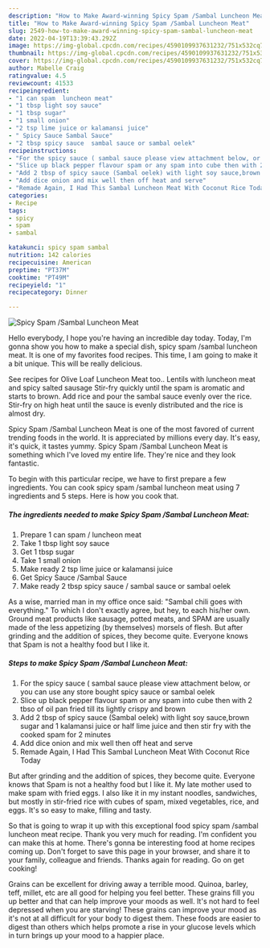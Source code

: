 ```yaml
---
description: "How to Make Award-winning Spicy Spam /Sambal Luncheon Meat"
title: "How to Make Award-winning Spicy Spam /Sambal Luncheon Meat"
slug: 2549-how-to-make-award-winning-spicy-spam-sambal-luncheon-meat
date: 2022-04-19T13:39:43.292Z
image: https://img-global.cpcdn.com/recipes/4590109937631232/751x532cq70/spicy-spam-sambal-luncheon-meat-recipe-main-photo.jpg
thumbnail: https://img-global.cpcdn.com/recipes/4590109937631232/751x532cq70/spicy-spam-sambal-luncheon-meat-recipe-main-photo.jpg
cover: https://img-global.cpcdn.com/recipes/4590109937631232/751x532cq70/spicy-spam-sambal-luncheon-meat-recipe-main-photo.jpg
author: Mabelle Craig
ratingvalue: 4.5
reviewcount: 41533
recipeingredient:
- "1 can spam  luncheon meat"
- "1 tbsp light soy sauce"
- "1 tbsp sugar"
- "1 small onion"
- "2 tsp lime juice or kalamansi juice"
- " Spicy Sauce Sambal Sauce"
- "2 tbsp spicy sauce  sambal sauce or sambal oelek"
recipeinstructions:
- "For the spicy sauce ( sambal sauce please view attachment below, or you can use any store bought spicy sauce or sambal oelek"
- "Slice up black pepper flavour spam or any spam into cube then with 2 tbso of oil pan fried till its lightly crispy and brown"
- "Add 2 tbsp of spicy sauce (Sambal oelek) with light soy sauce,brown sugar and 1 kalamansi juice or half lime juice and then stir fry with the cooked spam for 2 minutes"
- "Add dice onion and mix well then off heat and serve"
- "Remade Again, I Had This Sambal Luncheon Meat With Coconut Rice Today"
categories:
- Recipe
tags:
- spicy
- spam
- sambal

katakunci: spicy spam sambal 
nutrition: 142 calories
recipecuisine: American
preptime: "PT37M"
cooktime: "PT49M"
recipeyield: "1"
recipecategory: Dinner

---
```



![Spicy Spam /Sambal Luncheon Meat](https://img-global.cpcdn.com/recipes/4590109937631232/751x532cq70/spicy-spam-sambal-luncheon-meat-recipe-main-photo.jpg)

Hello everybody, I hope you're having an incredible day today. Today, I'm gonna show you how to make a special dish, spicy spam /sambal luncheon meat. It is one of my favorites food recipes. This time, I am going to make it a bit unique. This will be really delicious.

See recipes for Olive Loaf Luncheon Meat too.. Lentils with luncheon meat and spicy salted sausage Stir-fry quickly until the spam is aromatic and starts to brown. Add rice and pour the sambal sauce evenly over the rice. Stir-fry on high heat until the sauce is evenly distributed and the rice is almost dry.

Spicy Spam /Sambal Luncheon Meat is one of the most favored of current trending foods in the world. It is appreciated by millions every day. It's easy, it's quick, it tastes yummy. Spicy Spam /Sambal Luncheon Meat is something which I've loved my entire life. They're nice and they look fantastic.


To begin with this particular recipe, we have to first prepare a few ingredients. You can cook spicy spam /sambal luncheon meat using 7 ingredients and 5 steps. Here is how you cook that.

<!--inarticleads1-->

##### The ingredients needed to make Spicy Spam /Sambal Luncheon Meat:

1. Prepare 1 can spam / luncheon meat
1. Take 1 tbsp light soy sauce
1. Get 1 tbsp sugar
1. Take 1 small onion
1. Make ready 2 tsp lime juice or kalamansi juice
1. Get  Spicy Sauce /Sambal Sauce
1. Make ready 2 tbsp spicy sauce / sambal sauce or sambal oelek


As a wise, married man in my office once said: &#34;Sambal chili goes with everything.&#34; To which I don&#39;t exactly agree, but hey, to each his/her own. Ground meat products like sausage, potted meats, and SPAM are usually made of the less appetizing (by themselves) morsels of flesh. But after grinding and the addition of spices, they become quite. Everyone knows that Spam is not a healthy food but I like it. 

<!--inarticleads2-->

##### Steps to make Spicy Spam /Sambal Luncheon Meat:

1. For the spicy sauce ( sambal sauce please view attachment below, or you can use any store bought spicy sauce or sambal oelek
1. Slice up black pepper flavour spam or any spam into cube then with 2 tbso of oil pan fried till its lightly crispy and brown
1. Add 2 tbsp of spicy sauce (Sambal oelek) with light soy sauce,brown sugar and 1 kalamansi juice or half lime juice and then stir fry with the cooked spam for 2 minutes
1. Add dice onion and mix well then off heat and serve
1. Remade Again, I Had This Sambal Luncheon Meat With Coconut Rice Today


But after grinding and the addition of spices, they become quite. Everyone knows that Spam is not a healthy food but I like it. My late mother used to make spam with fried eggs. I also like it in my instant noodles, sandwiches, but mostly in stir-fried rice with cubes of spam, mixed vegetables, rice, and eggs. It&#39;s so easy to make, filling and tasty. 

So that is going to wrap it up with this exceptional food spicy spam /sambal luncheon meat recipe. Thank you very much for reading. I'm confident you can make this at home. There's gonna be interesting food at home recipes coming up. Don't forget to save this page in your browser, and share it to your family, colleague and friends. Thanks again for reading. Go on get cooking!

Grains can be excellent for driving away a terrible mood. Quinoa, barley, teff, millet, etc are all good for helping you feel better. These grains fill you up better and that can help improve your moods as well. It's not hard to feel depressed when you are starving! These grains can improve your mood as it's not at all difficult for your body to digest them. These foods are easier to digest than others which helps promote a rise in your glucose levels which in turn brings up your mood to a happier place.
